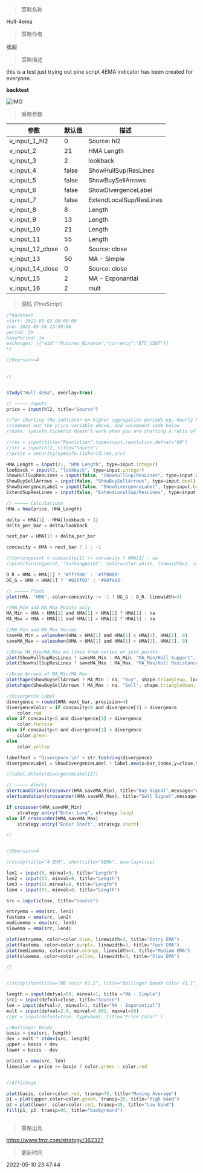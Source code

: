 
> 策略名称

Hull-4ema

> 策略作者

张超

> 策略描述

this is a test just trying out pine script
4EMA indicator has been created for everyone.

**backtest**

 ![IMG](https://www.fmz.com/upload/asset/f86714aaa93a9e48f7e7.png) 

> 策略参数



|参数|默认值|描述|
|----|----|----|
|v_input_1_hl2|0|Source: hl2|high|low|open|close|hlc3|hlcc4|ohlc4|
|v_input_2|21|HMA Length|
|v_input_3|2|lookback|
|v_input_4|false|ShowHullSup/ResLines|
|v_input_5|false|ShowBuySellArrows|
|v_input_6|false|ShowDivergenceLabel|
|v_input_7|false|ExtendLocalSup/ResLines|
|v_input_8|8|Length|
|v_input_9|13|Length|
|v_input_10|21|Length|
|v_input_11|55|Length|
|v_input_12_close|0|Source: close|high|low|open|hl2|hlc3|hlcc4|ohlc4|
|v_input_13|50|MA - Simple|
|v_input_14_close|0|Source: close|high|low|open|hl2|hlc3|hlcc4|ohlc4|
|v_input_15|2|MA - Exponantial|
|v_input_16|2|mult|


> 源码 (PineScript)

``` javascript
/*backtest
start: 2022-05-02 00:00:00
end: 2022-05-08 23:59:00
period: 5m
basePeriod: 1m
exchanges: [{"eid":"Futures_Binance","currency":"BTC_USDT"}]
*/

//@version=4

                                            
//                                           


study("Hull-4ema", overlay=true)

// ————— Inputs
price = input(hl2, title="Source")

//for charting the indicator on higher aggregation periods eg. hourly hull on 15 min chart
//comment out the price variable above, and uncomment code below
//note: syminfo.tickerid doesn't work when you are charting a ratio of different tickers eg. ETH/BTC*100

//res = input(title="Resolution",type=input.resolution,defval="60")
//src = input(hl2, title="Source")
//price = security(syminfo.tickerid,res,src)

HMA_Length = input(21, "HMA Length", type=input.integer)
lookback = input(2, "lookback", type=input.integer)
ShowHullSupResLines = input(false, "ShowHullSup/ResLines", type=input.bool)
ShowBuySellArrows = input(false, "ShowBuySellArrows", type=input.bool)
ShowDivergenceLabel = input(false, "ShowDivergenceLabel", type=input.bool)
ExtendSupResLines = input(false, "ExtendLocalSup/ResLines", type=input.bool)

// ————— Calculations
HMA = hma(price, HMA_Length)

delta = HMA[1] - HMA[lookback + 1]
delta_per_bar = delta/lookback

next_bar = HMA[1] + delta_per_bar

concavity = HMA > next_bar ? 1 : -1

//turningpoint = concavity[1] != concavity ? HMA[1] : na
//plot(turningpoint, "turningpoint", color=color.white, linewidth=1, style=plot.style_circles, offset=-1)

O_R = HMA > HMA[1] ? '#ff7f00' : '#ff0000'
DG_G = HMA < HMA[1] ? '#025f02' : '#00fa03'

// ————— Plots
plot(HMA, "HMA", color=concavity != -1 ? DG_G : O_R, linewidth=3)

//MA_Min and MA_Max Points only
MA_Min = HMA > HMA[1] and HMA[1] < HMA[2] ? HMA[1] : na
MA_Max = HMA < HMA[1] and HMA[1] > HMA[2] ? HMA[1] : na

//MA_Min and MA_Max Series
saveMA_Min = valuewhen(HMA > HMA[1] and HMA[1] < HMA[2], HMA[1], 0)
saveMA_Max = valuewhen(HMA < HMA[1] and HMA[1] > HMA[2], HMA[1], 0)

//Draw MA_Min/MA_Max as lines from series or just points
plot(ShowHullSupResLines ? saveMA_Min : MA_Min, "MA_Min/Hull Support", style = plot.style_circles, color = #00fa03, linewidth=1, trackprice=ExtendSupResLines, offset=-1)
plot(ShowHullSupResLines ? saveMA_Max : MA_Max, "MA_Max/Hull Resistance", style = plot.style_circles, color = #ff0000, linewidth=1, trackprice=ExtendSupResLines, offset=-1)

//Draw Arrows at MA_Min/MA_Max
plotshape(ShowBuySellArrows ? MA_Min : na, "Buy", shape.triangleup, location.belowbar, color.green, text="Buy", offset=-1)
plotshape(ShowBuySellArrows ? MA_Max : na, "Sell", shape.triangledown, location.abovebar, color.red, text="Sell", offset=-1)

//Divergence Label
divergence = round(HMA-next_bar, precision=4)
divergenceColor = if concavity<0 and divergence[1] > divergence
    color.red
else if concavity<0 and divergence[1] < divergence
    color.fuchsia
else if concavity>0 and divergence[1] < divergence
    color.green
else
    color.yellow

labelText = "Divergence:\n" + str.tostring(divergence)
divergenceLabel = ShowDivergenceLabel ? label.new(x=bar_index,y=close,text=labelText,yloc=yloc.belowbar,color=divergenceColor,textcolor=color.black,style=label.style_label_up,size=size.normal) : na

//label.delete(divergenceLabel[1])

// ————— Alerts
alertcondition(crossover(HMA,saveMA_Min), title="Buy Signal",message="Hull Crossing above MA_Min, Bullish")
alertcondition(crossunder(HMA,saveMA_Max), title="Sell Signal",message="Hull Crossing below MA_Max, Bearish")

if crossover(HMA,saveMA_Min)
    strategy.entry("Enter Long", strategy.long)
else if crossunder(HMA,saveMA_Max)
    strategy.entry("Enter Short", strategy.short)

//


//@version=4

//study(title="4 EMA", shorttitle="4EMA", overlay=true)

len1 = input(8, minval=8, title="Length")
len2 = input(13, minval=8, title="Length")
len3 = input(21,minval=8, title="Length")
len4 = input(55, minval=8, title="Length")

src = input(close, title="Source")

entryema = ema(src, len1)
fastema = ema(src, len2)
mediumema = ema(src, len3)
slowema = ema(src, len4)

plot(entryema, color=color.blue, linewidth=3, title="Entry EMA")
plot(fastema, color=color.purple, linewidth=3, title="Fast EMA")
plot(mediumema, color=color.orange, linewidth=3, title="Medium EMA")
plot(slowema, color=color.yellow, linewidth=3, title="Slow EMA")

//


//study(shorttitle="BB color V1.1", title="Bollinger Bands color V1.1", overlay=true)

length = input(defval=50, minval=1, title ="MA - Simple")
src1 = input(defval=close, title="Source")
len = input(defval=2, minval=1, title="MA - Exponantial")
mult = input(defval=2.0, minval=0.001, maxval=50)
//pr = input(defval=true, type=bool, title="Price Color" )

//Bollinger Bands
basis = sma(src, length)
dev = mult * stdev(src, length)
upper = basis + dev
lower = basis - dev

price1 = ema(src, len)
linecolor = price >= basis ? color.green : color.red


//Affichage

plot(basis, color=color.red, transp=75, title="Moving Average")
p1 = plot(upper,color=color.green, transp=35, title="high band")
p2 = plot(lower, color=color.red, transp=35, title="Low band")
fill(p1, p2, transp=95, title="background")



```

> 策略出处

https://www.fmz.com/strategy/362327

> 更新时间

2022-05-10 23:47:44
